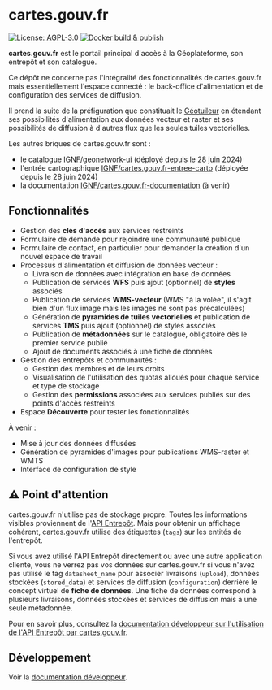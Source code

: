 # cartes.gouv.fr

[![License: AGPL-3.0](https://img.shields.io/badge/License-AGPL--3.0-blue.svg)](LICENSE)
[![Docker build & publish](https://github.com/IGNF/cartes.gouv.fr/actions/workflows/docker-build-publish.yml/badge.svg)](https://github.com/IGNF/cartes.gouv.fr/actions/workflows/docker-build-publish.yml)

**cartes.gouv.fr** est le portail principal d'accès à la Géoplateforme, son entrepôt et son catalogue.

Ce dépôt ne concerne pas l'intégralité des fonctionnalités de cartes.gouv.fr mais essentiellement l'espace connecté : le back-office d'alimentation et de configuration des services de diffusion.

Il prend la suite de la préfiguration que constituait le [Géotuileur](https://github.com/IGNF/geotuileur-site/) en étendant ses possibilités d'alimentation aux données vecteur et raster et ses possibilités de diffusion à d'autres flux que les seules tuiles vectorielles.

Les autres briques de cartes.gouv.fr sont :

-   le catalogue [IGNF/geonetwork-ui](https://github.com/IGNF/geonetwork-ui) (déployé depuis le 28 juin 2024)
-   l'entrée cartographique [IGNF/cartes.gouv.fr-entree-carto](https://github.com/IGNF/cartes.gouv.fr-entree-carto) (déployée depuis le 28 juin 2024)
-   la documentation [IGNF/cartes.gouv.fr-documentation](https://github.com/IGNF/cartes.gouv.fr-documentation) (à venir)

## Fonctionnalités

-   Gestion des **clés d'accès** aux services restreints
-   Formulaire de demande pour rejoindre une communauté publique
-   Formulaire de contact, en particulier pour demander la création d'un nouvel espace de travail
-   Processus d'alimentation et diffusion de données vecteur :
    -   Livraison de données avec intégration en base de données
    -   Publication de services **WFS** puis ajout (optionnel) de **styles** associés
    -   Publication de services **WMS-vecteur** (WMS "à la volée", il s'agit bien d'un flux image mais les images ne sont pas précalculées)
    -   Génération de **pyramides de tuiles vectorielles** et publication de services **TMS** puis ajout (optionnel) de styles associés
    -   Publication de **métadonnées** sur le catalogue, obligatoire dès le premier service publié
    -   Ajout de documents associés à une fiche de données
-   Gestion des entrepôts et communautés :
    -   Gestion des membres et de leurs droits
    -   Visualisation de l'utilisation des quotas alloués pour chaque service et type de stockage
    -   Gestion des **permissions** associées aux services publiés sur des points d'accès restreints
-   Espace **Découverte** pour tester les fonctionnalités

À venir :
-   Mise à jour des données diffusées
-   Génération de pyramides d'images pour publications WMS-raster et WMTS
-   Interface de configuration de style

## :warning: Point d'attention

cartes.gouv.fr n'utilise pas de stockage propre. Toutes les informations visibles proviennent de l'[API Entrepôt](https://data.geopf.fr/api/swagger-ui/index.html). Mais pour obtenir un affichage cohérent, cartes.gouv.fr utilise des étiquettes (`tags`) sur les entités de l'entrepôt.

Si vous avez utilisé l'API Entrepôt directement ou avec une autre application cliente, vous ne verrez pas vos données sur cartes.gouv.fr si vous n'avez pas utilisé le tag `datasheet_name` pour associer livraisons (`upload`), données stockées (`stored_data`) et services de diffusion (`configuration`) derrière le concept virtuel de **fiche de données**. Une fiche de données correspond à plusieurs livraisons, données stockées et services de diffusion mais à une seule métadonnée.

Pour en savoir plus, consultez la [documentation développeur sur l'utilisation de l'API Entrepôt par cartes.gouv.fr](docs/developer/entrepot/README.md).

## Développement

Voir la [documentation développeur](docs/developer/README.md).
